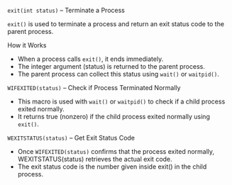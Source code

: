 `exit(int status)` – Terminate a Process

`exit()` is used to terminate a process and return an exit status code to the parent process.

How it Works
- When a process calls `exit()`, it ends immediately.
- The integer argument (status) is returned to the parent process.
- The parent process can collect this status using `wait()` or `waitpid()`.

`WIFEXITED(status)` – Check if Process Terminated Normally
- This macro is used with `wait()` or `waitpid()` to check if a child process exited normally.
- It returns true (nonzero) if the child process exited normally using `exit()`.

`WEXITSTATUS(status)` – Get Exit Status Code
- Once `WIFEXITED(status)` confirms that the process exited normally, WEXITSTATUS(status) retrieves the actual exit code.
- The exit status code is the number given inside exit() in the child process.